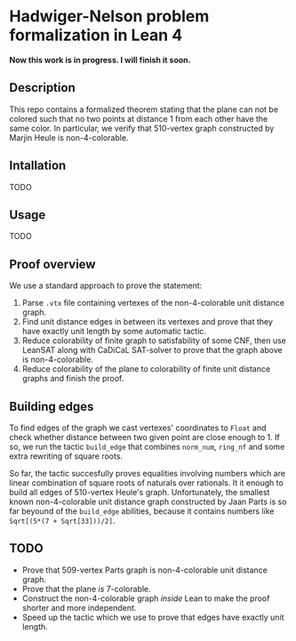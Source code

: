 # Hadwiger-Nelson problem formalization in Lean 4
**Now this work is in progress. I will finish it soon.**
## Description

This repo contains a formalized theorem stating that the plane can not be colored such that no two points at distance 1 from each other have the same color. In particular, we verify that 510-vertex graph constructed by Marjin Heule is non-4-colorable.

## Intallation
TODO

## Usage
TODO

## Proof overview
We use a standard approach to prove the statement:
1. Parse `.vtx` file containing vertexes of the non-4-colorable unit distance graph.
2. Find unit distance edges in between its vertexes and prove that they have exactly unit length by some automatic tactic.
3. Reduce colorability of finite graph to satisfability of some CNF, then use LeanSAT along with CaDiCaL SAT-solver to prove that the graph above is non-4-colorable.
4. Reduce colorability of the plane to colorability of finite unit distance graphs and finish the proof.

## Building edges
To find edges of the graph we cast vertexes' coordinates to `Float` and check whether distance between two given point are close enough to 1. If so, we run the tactic `build_edge` that combines `norm_num`, `ring_nf` and some extra rewriting of square roots.

So far, the tactic succesfully proves equalities involving numbers which are linear combination of square roots of naturals over rationals. It it enough to build all edges of 510-vertex Heule's graph. Unfortunately, the smallest known non-4-colorable unit distance graph constructed by Jaan Parts is so far beyound of the `build_edge` abilities, because it contains numbers like `Sqrt[(5*(7 + Sqrt[33]))/2]`.

## TODO

* Prove that 509-vertex Parts graph is non-4-colorable unit distance graph.
* Prove that the plane *is* 7-colorable.
* Construct the non-4-colorable graph *inside* Lean to make the proof shorter and more independent.
* Speed up the tactic which we use to prove that edges have exactly unit length.
